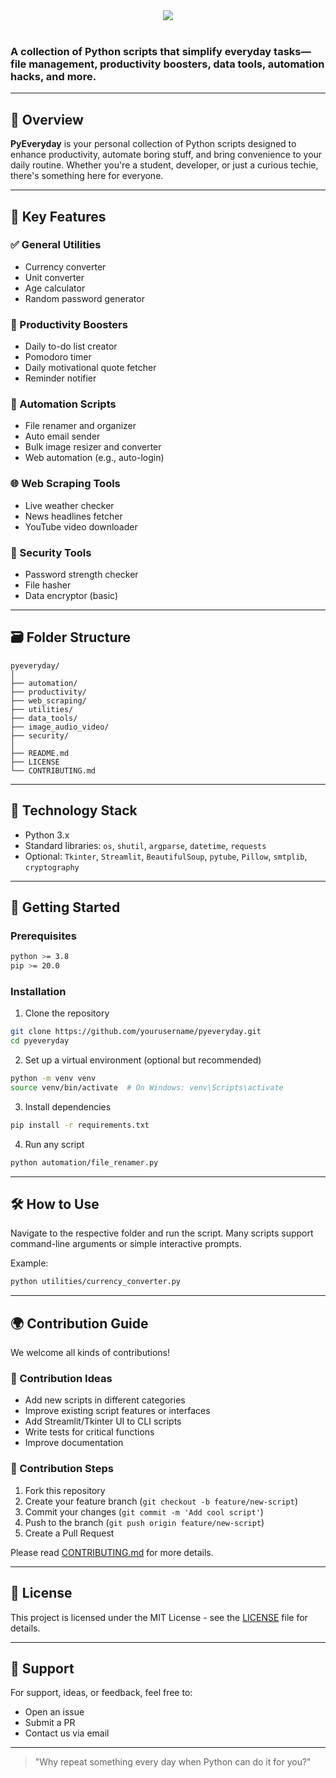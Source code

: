 <div align="center">  
  <img src="https://readme-typing-svg.herokuapp.com?color=00ffaa&size=35&width=900&height=80&lines=⚙️+PyEveryday+-+Automate+Your+Everyday+Tasks+with+Python!"/>
</div>


<br>

### A collection of Python scripts that simplify everyday tasks—file management, productivity boosters, data tools, automation hacks, and more.

---

## 🌟 Overview

**PyEveryday** is your personal collection of Python scripts designed to enhance productivity, automate boring stuff, and bring convenience to your daily routine. Whether you're a student, developer, or just a curious techie, there's something here for everyone.

---



## 🎯 Key Features

### ✅ General Utilities
- Currency converter
- Unit converter
- Age calculator
- Random password generator

### 🧠 Productivity Boosters
- Daily to-do list creator
- Pomodoro timer
- Daily motivational quote fetcher
- Reminder notifier

### 🤖 Automation Scripts
- File renamer and organizer
- Auto email sender
- Bulk image resizer and converter
- Web automation (e.g., auto-login)

### 🌐 Web Scraping Tools
- Live weather checker
- News headlines fetcher
- YouTube video downloader

### 🔐 Security Tools
- Password strength checker
- File hasher
- Data encryptor (basic)

---

## 🗃 Folder Structure

```
pyeveryday/
│
├── automation/
├── productivity/
├── web_scraping/
├── utilities/
├── data_tools/
├── image_audio_video/
├── security/
│
├── README.md
├── LICENSE
└── CONTRIBUTING.md
```

---

## 🔧 Technology Stack

- Python 3.x
- Standard libraries: `os`, `shutil`, `argparse`, `datetime`, `requests`
- Optional: `Tkinter`, `Streamlit`, `BeautifulSoup`, `pytube`, `Pillow`, `smtplib`, `cryptography`

---

## 🚀 Getting Started

### Prerequisites

```bash
python >= 3.8
pip >= 20.0
```

### Installation

1. Clone the repository

```bash
git clone https://github.com/yourusername/pyeveryday.git
cd pyeveryday
```

2. Set up a virtual environment (optional but recommended)

```bash
python -m venv venv
source venv/bin/activate  # On Windows: venv\Scripts\activate
```

3. Install dependencies

```bash
pip install -r requirements.txt
```

4. Run any script

```bash
python automation/file_renamer.py
```

---

## 🛠 How to Use

Navigate to the respective folder and run the script. Many scripts support command-line arguments or simple interactive prompts.

Example:

```bash
python utilities/currency_converter.py
```

---

## 🌍 Contribution Guide

We welcome all kinds of contributions!

### 🧠 Contribution Ideas

- Add new scripts in different categories
- Improve existing script features or interfaces
- Add Streamlit/Tkinter UI to CLI scripts
- Write tests for critical functions
- Improve documentation

### 📝 Contribution Steps

1. Fork this repository
2. Create your feature branch (`git checkout -b feature/new-script`)
3. Commit your changes (`git commit -m 'Add cool script'`)
4. Push to the branch (`git push origin feature/new-script`)
5. Create a Pull Request

Please read [CONTRIBUTING.md](CONTRIBUTING.md) for more details.

---

## 📄 License

This project is licensed under the MIT License - see the [LICENSE](LICENSE) file for details.

---

## 🙌 Support

For support, ideas, or feedback, feel free to:
- Open an issue
- Submit a PR
- Contact us via email

---

> "Why repeat something every day when Python can do it for you?"
